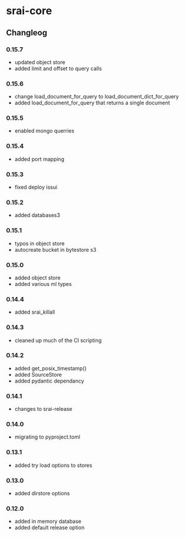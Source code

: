 # srai-core


## Changleog

### 0.15.7
- updated object store
- added limit and offset to query calls

### 0.15.6
- change load_document_for_query  to load_document_dict_for_query
- added load_document_for_query that returns a single document

### 0.15.5
- enabled mongo querries

### 0.15.4
- added port mapping

### 0.15.3
- fixed deploy issui

### 0.15.2
- added databases3

### 0.15.1
- typos in object store
- autocreate bucket in bytestore s3

### 0.15.0
- added object store
- added various ml types

### 0.14.4
- added srai_killall

### 0.14.3
- cleaned up much of the CI scripting

### 0.14.2
- added get_posix_timestamp()
- added SourceStore
- added pydantic dependancy

### 0.14.1
- changes to srai-release

### 0.14.0
- migrating to pyproject.toml

### 0.13.1
- added try load options to stores

### 0.13.0
- added dirstore options

### 0.12.0
- added in memory database
- added default release option